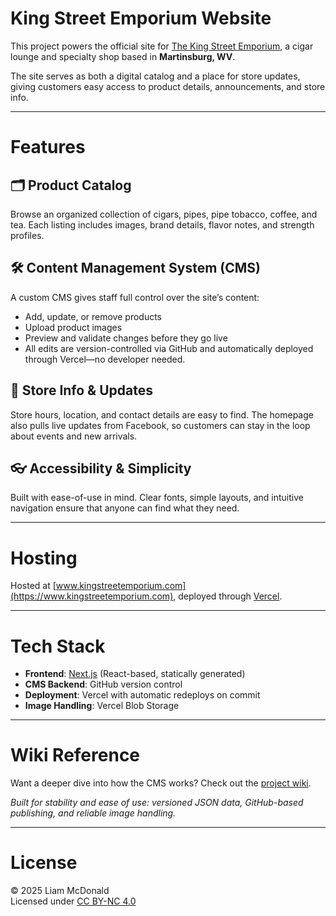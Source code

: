 # King Street Emporium Website

This project powers the official site for [The King Street Emporium](https://maps.app.goo.gl/qeLvCgUimEyXBjwy9), a cigar lounge and specialty shop based in **Martinsburg, WV**.

The site serves as both a digital catalog and a place for store updates, giving customers easy access to product details, announcements, and store info.

---

# Features

## 🗂️ Product Catalog  
Browse an organized collection of cigars, pipes, pipe tobacco, coffee, and tea. Each listing includes images, brand details, flavor notes, and strength profiles.

## 🛠️ Content Management System (CMS)  
A custom CMS gives staff full control over the site’s content:

- Add, update, or remove products  
- Upload product images  
- Preview and validate changes before they go live  
- All edits are version-controlled via GitHub and automatically deployed through Vercel—no developer needed.

## 📍 Store Info & Updates  
Store hours, location, and contact details are easy to find. The homepage also pulls live updates from Facebook, so customers can stay in the loop about events and new arrivals.

## 👓 Accessibility & Simplicity  
Built with ease-of-use in mind. Clear fonts, simple layouts, and intuitive navigation ensure that anyone can find what they need.

---

# Hosting  
Hosted at [www.kingstreetemporium.com](https://www.kingstreetemporium.com), deployed through [Vercel](https://www.vercel.com).

---

# Tech Stack

- **Frontend**: [Next.js](https://nextjs.org) (React-based, statically generated)
- **CMS Backend**: GitHub version control
- **Deployment**: Vercel with automatic redeploys on commit
- **Image Handling**: Vercel Blob Storage

---

# Wiki Reference  
Want a deeper dive into how the CMS works? Check out the [project wiki](../../wiki).

*Built for stability and ease of use: versioned JSON data, GitHub-based publishing, and reliable image handling.*

---

# License  
© 2025 Liam McDonald  
Licensed under [CC BY-NC 4.0](https://creativecommons.org/licenses/by-nc/4.0/)

